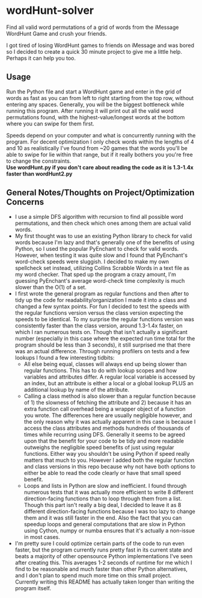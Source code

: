 # wordHunt-solver
Find all valid word permutations of a grid of words from the iMessage WordHunt Game and crush your friends.

I got tired of losing WordHunt games to friends on iMessage and was bored so I decided to create a quick 30 minute project to give me a little help.  
Perhaps it can help you too.

## Usage
Run the Python file and start a WordHunt game and enter in the grid of words as fast as you can from left to right starting from the top row, without entering any spaces. Generally, you will be the biggest bottleneck while running this program. After running it will print out all the valid word permutations found, with the highest-value/longest words at the bottom where you can swipe for them first.

Speeds depend on your computer and what is concurrently running with the program. For decent optimization I only check words within the lengths of 4 and 10 as realistically I've found from ~20 games that the words you'll be able to swipe for lie within that range, but if it really bothers you you're free to change the constraints.  
**Use wordHunt.py if you don't care about reading the code as it is 1.3-1.4x faster than wordHunt2.py**

## General Notes/Thoughts on Project/Optimization Concerns
- I use a simple DFS algorithm with recursion to find all possible word permutations, and then check which ones among them are actual valid words.
- My first thought was to use an existing Python library to check for valid words because I'm lazy and that's generally one of the benefits of using Python, so I used the popular PyEnchant to check for valid words. However, when testing it was quite slow and I found that PyEnchant's word-check speeds were sluggish. I decided to make my own spellcheck set instead, utilizing Collins Scrabble Words in a text file as my word checker. That sped up the program a crazy amount, I'm guessing PyEnchant's average word-check time complexity is much slower than the O(1) of a set.
- I first wrote the general program as regular functions and then after to tidy up the code for readability/organization I made it into a class and changed a few syntax points. For fun I decided to test the speeds with the regular functions version versus the class version expecting the speeds to be identical. To my surprise the regular functions version was consistently faster than the class version, around 1.3-1.4x faster, on which I ran numerous tests on. Though that isn't actually a significant number (especially in this case where the expected run time total for the program should be less than 3 seconds), it still surprised me that there was an actual difference. Through running profilers on tests and a few lookups I found a few interesting tidbits:
  - All else being equal, classes will always end up being slower than regular functions. This has to do with lookup scopes and how variables and attributes differ. A regular local variable is accessed by an index, but an attribute is either a local or a global lookup PLUS an additional lookup by name of the attribute. 
  - Calling a class method is also slower than a regular function because of 1) the slowness of fetching the attribute and 2) because it has an extra function call overhead being a wrapper object of a function you wrote. The differences here are usually negligible however, and the only reason why it was actually apparent in this case is because I access the class attributes and methods hundreds of thousands of times while recurring using DFS. Generally it seems to be agreed upon that the benefit for your code to be tidy and more readable outweighs the negligible speed benefits of just using regular functions. Either way you shouldn't be using Python if speed really matters that much to you. However I added both the regular function and class versions in this repo because why not have both options to either be able to read the code clearly or have that small speed benefit.
  - Loops and lists in Python are slow and inefficient. I found through numerous tests that it was actually more efficient to write 8 different direction-facing functions than to loop through them from a list. Though this part isn't really a big deal, I decided to leave it as 8 different direction-facing functions because I was too lazy to change them and it was still faster in the end. Also the fact that you can speedup loops and general computations that are slow in Python using Cython, numpy or numba ensures that it's actually a non-issue in most cases.
- I'm pretty sure I could optimize certain parts of the code to run even faster, but the program currently runs pretty fast in its current state and beats a majority of other opensource Python implementations I've seen after creating this. This averages 1-2 seconds of runtime for me which I find to be reasonable and much faster than other Python alternatives, and I don't plan to spend much more time on this small project. Currently writing this README has actually taken longer than writing the program itself.
